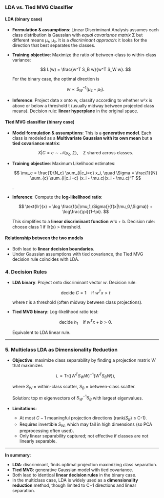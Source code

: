 ### **LDA vs. Tied MVG Classifier**

#### **LDA (binary case)**

* **Formulation & assumptions**:
  Linear Discriminant Analysis assumes each class distribution is Gaussian with *equal covariance matrix* Σ but different means μ₁, μ₂.
  It is a *discriminant approach*: it looks for the direction that best separates the classes.
* **Training objective**:
  Maximize the ratio of between-class to within-class variance:

  $$
  L(w) = \frac{w^T S_B w}{w^T S_W w}.
  $$

  For the binary case, the optimal direction is

  $$
  w \propto S_W^{-1} (\mu_2 - \mu_1).
  $$
* **Inference**:
  Project data x onto w, classify according to whether wᵀx is above or below a threshold t (usually midway between projected class means).
  Decision rule: **linear hyperplane** in the original space.

#### **Tied MVG classifier (binary case)**

* **Model formulation & assumptions**:
  This is a **generative model**. Each class is modeled as a **Multivariate Gaussian with its own mean** but a **tied covariance matrix**:

  $$
  X|C=c \sim \mathcal{N}(\mu_c, \Sigma), \quad \Sigma \text{ shared across classes}.
  $$

* **Training objective**:
  Maximum Likelihood estimates:

  $$
  \mu_c = \frac{1}{N_c} \sum_{i|c_i=c} x_i, \quad
  \Sigma = \frac{1}{N} \sum_{c} \sum_{i|c_i=c} (x_i - \mu_c)(x_i - \mu_c)^T
  $$

  .

* **Inference**:
  Compute the **log-likelihood ratio**:

  $$
  \text{llr}(x) = \log \frac{f(x|\mu_1,\Sigma)}{f(x|\mu_0,\Sigma)} + \log\frac{\pi}{1-\pi}.
  $$

  This simplifies to a **linear discriminant function** wᵀx + b.
  Decision rule: choose class 1 if llr(x) > threshold.

#### **Relationship between the two models**

* Both lead to **linear decision boundaries**.
* Under Gaussian assumptions with tied covariance, the Tied MVG decision rule coincides with LDA.


### **4. Decision Rules**

* **LDA binary**:
  Project onto discriminant vector $w$.
  Decision rule:

  $$
  \text{decide } C=1 \quad \text{if } w^T x > t
  $$

  where $t$ is a threshold (often midway between class projections).

* **Tied MVG binary**:
  Log-likelihood ratio test:

  $$
  \text{decide } h_1 \quad \text{if } w^T x + b > 0.
  $$

  Equivalent to LDA linear rule.

---

### **5. Multiclass LDA as Dimensionality Reduction**

* **Objective**: maximize class separability by finding a projection matrix $W$ that maximizes

  $$
  L = \text{Tr}((W^T S_W W)^{-1} (W^T S_B W)),
  $$

  where $S_W$ = within-class scatter, $S_B$ = between-class scatter.
  
  Solution: top *m* eigenvectors of $S_W^{-1}S_B$ with largest eigenvalues.

* **Limitations**:

  * At most $C-1$ meaningful projection directions (rank($S_B$) ≤ C-1).
  * Requires invertible $S_W$, which may fail in high dimensions (so PCA preprocessing often used).
  * Only linear separability captured; not effective if classes are not linearly separable.


---

**In summary**:

* **LDA**: discriminant, finds optimal projection maximizing class separation.
* **Tied MVG**: generative Gaussian model with tied covariance.
* Both lead to identical **linear decision rules** in the binary case.
* In the multiclass case, LDA is widely used as a **dimensionality reduction** method, though limited to C−1 directions and linear separation.


